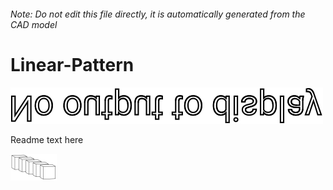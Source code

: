 ###### Note: Do not edit this file directly, it is automatically generated from the CAD model

# Linear-Pattern

![](/project.svg)



 Readme text here 

![readme](/readme1db1e0de-e2c3-45a0-85df-f35ffb006f46.svg)





